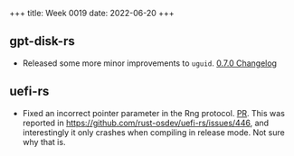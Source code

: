 +++
title: Week 0019
date: 2022-06-20
+++

## gpt-disk-rs

* Released some more minor improvements to `uguid`.
  [0.7.0 Changelog](https://github.com/google/gpt-disk-rs/blob/main/uguid/CHANGELOG.md#070)

## uefi-rs

* Fixed an incorrect pointer parameter in the Rng
  protocol. [PR](https://github.com/rust-osdev/uefi-rs/pull/447). This
  was reported in https://github.com/rust-osdev/uefi-rs/issues/446, and
  interestingly it only crashes when compiling in release mode. Not sure
  why that is.
